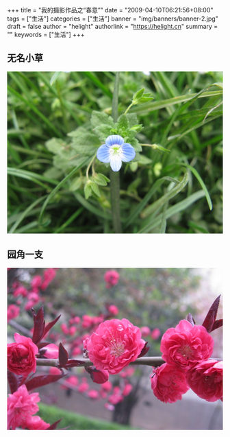 +++
title = "我的摄影作品之“春意”"
date = "2009-04-10T06:21:56+08:00"
tags = ["生活"]
categories = ["生活"]
banner = "img/banners/banner-2.jpg"
draft = false
author = "helight"
authorlink = "https://helight.cn"
summary = ""
keywords = ["生活"]
+++

## 无名小草

![](../../imgs/2009/04/img_0042.jpg)
## 园角一支
![](../../imgs/2009/04/img_0025.jpg)
